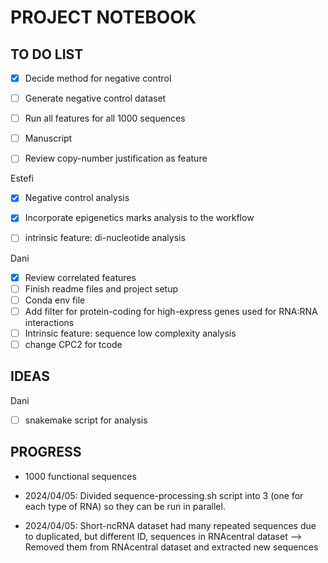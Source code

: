 # PROJECT NOTEBOOK 

## TO DO LIST

- [X] Decide method for negative control 

- [ ] Generate negative control dataset

- [ ] Run all features for all 1000 sequences 

- [ ] Manuscript

- [ ] Review copy-number justification as feature 


Estefi 

- [X] Negative control analysis 
- [X] Incorporate epigenetics marks analysis to the workflow 
- [ ] intrinsic feature: di-nucleotide analysis


Dani 

- [X] Review correlated features
- [ ] Finish readme files and project setup
- [ ] Conda env file 
- [ ] Add filter for protein-coding for high-express genes used for RNA:RNA interactions
- [ ] Intrinsic feature: sequence low complexity analysis 
- [ ] change CPC2 for tcode 

## IDEAS

Dani

- [ ] snakemake script for analysis 


## PROGRESS 

* 1000 functional sequences 

* 2024/04/05: Divided sequence-processing.sh script into 3 (one for each type of RNA) so they can be run in parallel. 

* 2024/04/05: Short-ncRNA dataset had many repeated sequences due to duplicated, but different ID, sequences in RNAcentral dataset --> Removed them from RNAcentral dataset and extracted new sequences 




